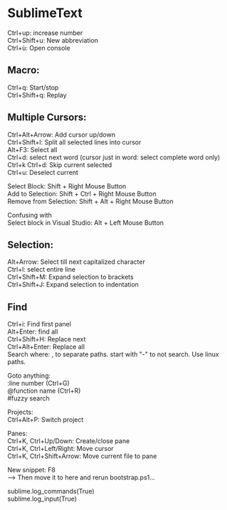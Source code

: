 SublimeText
===========

Ctrl+up: increase number  
Ctrl+Shift+u: New abbreviation  
Ctrl+ù: Open console  

## Macro:
Ctrl+q: Start/stop  
Ctrl+Shift+q: Replay  

## Multiple Cursors:
Ctrl+Alt+Arrow: Add cursor up/down  
Ctrl+Shift+l: Split all selected lines into cursor  
Alt+F3: Select all  
Ctrl+d: select next word (cursor just in word: select complete word only)  
Ctrl+k Ctrl+d: Skip current selected  
Ctrl+u: Deselect current  

Select Block: Shift + Right Mouse Button  
Add to Selection: Shift + Ctrl + Right Mouse Button  
Remove from Selection: Shift + Alt + Right Mouse Button  

Confusing with  
Select block in Visual Studio: Alt + Left Mouse Button

## Selection:
Alt+Arrow: Select till next capitalized character  
Ctrl+l: select entire line  
Ctrl+Shift+M: Expand selection to brackets  
Ctrl+Shift+J: Expand selection to indentation  

## Find
Ctrl+i: Find first panel  
Alt+Enter: find all  
Ctrl+Shift+H: Replace next  
Ctrl+Alt+Enter: Replace all  
Search where: , to separate paths. start with "-" to not search. Use linux paths.  

Goto anything:  
:line number (Ctrl+G)  
@function name (Ctrl+R)  
 #fuzzy search  

Projects:  
Ctrl+Alt+P: Switch project  

Panes:  
Ctrl+K, Ctrl+Up/Down: Create/close pane  
Ctrl+K, Ctrl+Left/Right: Move cursor  
Ctrl+K, Ctrl+Shift+Arrow: Move current file to pane  

New snippet: F8  
--> Then move it to here and rerun bootstrap.ps1...  

sublime.log_commands(True)  
sublime.log_input(True)  
